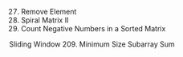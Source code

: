 27. Remove Element
59. Spiral Matrix II
1351. Count Negative Numbers in a Sorted Matrix

Sliding Window
209. Minimum Size Subarray Sum